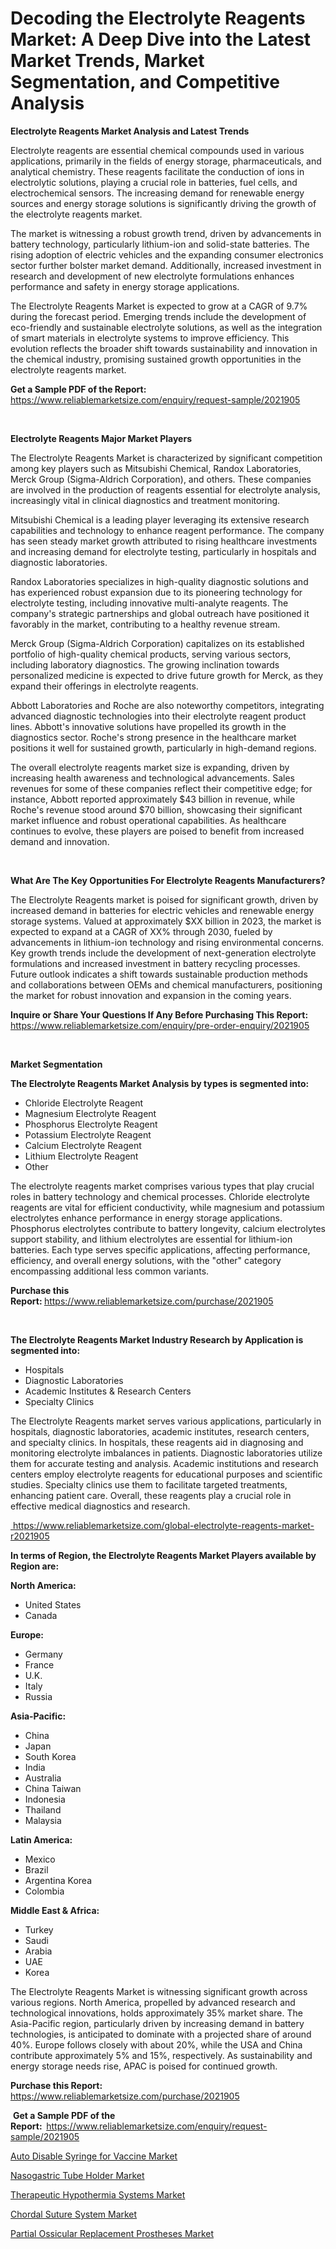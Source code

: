 <p><h1>Decoding the Electrolyte Reagents Market: A Deep Dive into the Latest Market Trends, Market Segmentation, and Competitive Analysis</h1></p><p><strong>Electrolyte Reagents Market Analysis and Latest Trends</strong></p>
<p><p>Electrolyte reagents are essential chemical compounds used in various applications, primarily in the fields of energy storage, pharmaceuticals, and analytical chemistry. These reagents facilitate the conduction of ions in electrolytic solutions, playing a crucial role in batteries, fuel cells, and electrochemical sensors. The increasing demand for renewable energy sources and energy storage solutions is significantly driving the growth of the electrolyte reagents market.</p><p>The market is witnessing a robust growth trend, driven by advancements in battery technology, particularly lithium-ion and solid-state batteries. The rising adoption of electric vehicles and the expanding consumer electronics sector further bolster market demand. Additionally, increased investment in research and development of new electrolyte formulations enhances performance and safety in energy storage applications.</p><p>The Electrolyte Reagents Market is expected to grow at a CAGR of 9.7% during the forecast period. Emerging trends include the development of eco-friendly and sustainable electrolyte solutions, as well as the integration of smart materials in electrolyte systems to improve efficiency. This evolution reflects the broader shift towards sustainability and innovation in the chemical industry, promising sustained growth opportunities in the electrolyte reagents market.</p></p>
<p><strong>Get a Sample PDF of the Report:&nbsp;</strong> <a href="https://www.reliablemarketsize.com/enquiry/request-sample/2021905?utm_campaign=1903&utm_medium=2&utm_source=Github&utm_content=ia&utm_term=29032025&utm_id=electrolyte-reagents">https://www.reliablemarketsize.com/enquiry/request-sample/2021905</a></p>
<p>&nbsp;</p>
<p><strong>Electrolyte Reagents Major Market Players</strong></p>
<p><p>The Electrolyte Reagents Market is characterized by significant competition among key players such as Mitsubishi Chemical, Randox Laboratories, Merck Group (Sigma-Aldrich Corporation), and others. These companies are involved in the production of reagents essential for electrolyte analysis, increasingly vital in clinical diagnostics and treatment monitoring.</p><p>Mitsubishi Chemical is a leading player leveraging its extensive research capabilities and technology to enhance reagent performance. The company has seen steady market growth attributed to rising healthcare investments and increasing demand for electrolyte testing, particularly in hospitals and diagnostic laboratories.</p><p>Randox Laboratories specializes in high-quality diagnostic solutions and has experienced robust expansion due to its pioneering technology for electrolyte testing, including innovative multi-analyte reagents. The company's strategic partnerships and global outreach have positioned it favorably in the market, contributing to a healthy revenue stream.</p><p>Merck Group (Sigma-Aldrich Corporation) capitalizes on its established portfolio of high-quality chemical products, serving various sectors, including laboratory diagnostics. The growing inclination towards personalized medicine is expected to drive future growth for Merck, as they expand their offerings in electrolyte reagents.</p><p>Abbott Laboratories and Roche are also noteworthy competitors, integrating advanced diagnostic technologies into their electrolyte reagent product lines. Abbott's innovative solutions have propelled its growth in the diagnostics sector. Roche's strong presence in the healthcare market positions it well for sustained growth, particularly in high-demand regions.</p><p>The overall electrolyte reagents market size is expanding, driven by increasing health awareness and technological advancements. Sales revenues for some of these companies reflect their competitive edge; for instance, Abbott reported approximately $43 billion in revenue, while Roche's revenue stood around $70 billion, showcasing their significant market influence and robust operational capabilities. As healthcare continues to evolve, these players are poised to benefit from increased demand and innovation.</p></p>
<p>&nbsp;</p>
<p><strong>What Are The Key Opportunities For Electrolyte Reagents Manufacturers?</strong></p>
<p><p>The Electrolyte Reagents market is poised for significant growth, driven by increased demand in batteries for electric vehicles and renewable energy storage systems. Valued at approximately $XX billion in 2023, the market is expected to expand at a CAGR of XX% through 2030, fueled by advancements in lithium-ion technology and rising environmental concerns. Key growth trends include the development of next-generation electrolyte formulations and increased investment in battery recycling processes. Future outlook indicates a shift towards sustainable production methods and collaborations between OEMs and chemical manufacturers, positioning the market for robust innovation and expansion in the coming years.</p></p>
<p><strong>Inquire or Share Your Questions If Any Before Purchasing This Report:</strong> <a href="https://www.reliablemarketsize.com/enquiry/pre-order-enquiry/2021905?utm_campaign=1903&utm_medium=2&utm_source=Github&utm_content=ia&utm_term=29032025&utm_id=electrolyte-reagents">https://www.reliablemarketsize.com/enquiry/pre-order-enquiry/2021905</a></p>
<p>&nbsp;</p>
<p><strong>Market Segmentation</strong></p>
<p><strong>The Electrolyte Reagents Market Analysis by types is segmented into:</strong></p>
<p><ul><li>Chloride Electrolyte Reagent</li><li>Magnesium Electrolyte Reagent</li><li>Phosphorus Electrolyte Reagent</li><li>Potassium Electrolyte Reagent</li><li>Calcium Electrolyte Reagent</li><li>Lithium Electrolyte Reagent</li><li>Other</li></ul></p>
<p><p>The electrolyte reagents market comprises various types that play crucial roles in battery technology and chemical processes. Chloride electrolyte reagents are vital for efficient conductivity, while magnesium and potassium electrolytes enhance performance in energy storage applications. Phosphorus electrolytes contribute to battery longevity, calcium electrolytes support stability, and lithium electrolytes are essential for lithium-ion batteries. Each type serves specific applications, affecting performance, efficiency, and overall energy solutions, with the "other" category encompassing additional less common variants.</p></p>
<p><strong>Purchase this Report:&nbsp;</strong><a href="https://www.reliablemarketsize.com/purchase/2021905?utm_campaign=1903&utm_medium=2&utm_source=Github&utm_content=ia&utm_term=29032025&utm_id=electrolyte-reagents">https://www.reliablemarketsize.com/purchase/2021905</a></p>
<p>&nbsp;</p>
<p><strong>The Electrolyte Reagents Market Industry Research by Application is segmented into:</strong></p>
<p><ul><li>Hospitals</li><li>Diagnostic Laboratories</li><li>Academic Institutes & Research Centers</li><li>Specialty Clinics</li></ul></p>
<p><p>The Electrolyte Reagents market serves various applications, particularly in hospitals, diagnostic laboratories, academic institutes, research centers, and specialty clinics. In hospitals, these reagents aid in diagnosing and monitoring electrolyte imbalances in patients. Diagnostic laboratories utilize them for accurate testing and analysis. Academic institutions and research centers employ electrolyte reagents for educational purposes and scientific studies. Specialty clinics use them to facilitate targeted treatments, enhancing patient care. Overall, these reagents play a crucial role in effective medical diagnostics and research.</p></p>
<p><a href="https://www.reliablemarketsize.com/global-electrolyte-reagents-market-r2021905?utm_campaign=1903&utm_medium=2&utm_source=Github&utm_content=ia&utm_term=29032025&utm_id=electrolyte-reagents">&nbsp;https://www.reliablemarketsize.com/global-electrolyte-reagents-market-r2021905</a></p>
<p><strong>In terms of Region, the Electrolyte Reagents Market Players available by Region are:</strong></p>
<p>
    <p> <strong> North America: </strong>
        <ul>
            <li>United States</li>
            <li>Canada</li>
        </ul>
        </p> 
    <p> <strong> Europe: </strong>
        <ul>
            <li>Germany</li>
            <li>France</li>
            <li>U.K.</li>
            <li>Italy</li>
            <li>Russia</li>
        </ul>
        </p> 
    <p> <strong> Asia-Pacific: </strong>
        <ul>
            <li>China</li>
            <li>Japan</li>
            <li>South Korea</li>
            <li>India</li>
            <li>Australia</li>
            <li>China Taiwan</li>
            <li>Indonesia</li>
            <li>Thailand</li>
            <li>Malaysia</li>
        </ul>
        </p> 
    <p> <strong> Latin America: </strong>
        <ul>
            <li>Mexico</li>
            <li>Brazil</li>
            <li>Argentina Korea</li>
            <li>Colombia</li>
        </ul>
        </p> 
    <p> <strong> Middle East & Africa: </strong>
        <ul>
            <li>Turkey</li>
            <li>Saudi</li>
            <li>Arabia</li>
            <li>UAE</li>
            <li>Korea</li>
        </ul>
    </p>
    </p>
<p><p>The Electrolyte Reagents Market is witnessing significant growth across various regions. North America, propelled by advanced research and technological innovations, holds approximately 35% market share. The Asia-Pacific region, particularly driven by increasing demand in battery technologies, is anticipated to dominate with a projected share of around 40%. Europe follows closely with about 20%, while the USA and China contribute approximately 5% and 15%, respectively. As sustainability and energy storage needs rise, APAC is poised for continued growth.</p></p>
<p><strong>Purchase this Report: </strong><a href="https://www.reliablemarketsize.com/purchase/2021905?utm_campaign=1903&utm_medium=2&utm_source=Github&utm_content=ia&utm_term=29032025&utm_id=electrolyte-reagents">https://www.reliablemarketsize.com/purchase/2021905</a></p>
<p>&nbsp;<strong>Get a Sample PDF of the Report:&nbsp;&nbsp;</strong><a href="https://www.reliablemarketsize.com/enquiry/request-sample/2021905?utm_campaign=1903&utm_medium=2&utm_source=Github&utm_content=ia&utm_term=29032025&utm_id=electrolyte-reagents">https://www.reliablemarketsize.com/enquiry/request-sample/2021905</a></p>
<p><strong></strong></p>
<p><p><a href="https://github.com/viohlbrenksf/Market-Research-Report-List-1/blob/main/auto-disable-syringe-for-vaccine-market.md?utm_campaign=1903&utm_medium=2&utm_source=Github&utm_content=ia&utm_term=29032025&utm_id=electrolyte-reagents">Auto Disable Syringe for Vaccine Market</a></p><p><a href="https://github.com/vasosblenksk/Market-Research-Report-List-1/blob/main/nasogastric-tube-holder-market.md?utm_campaign=1903&utm_medium=2&utm_source=Github&utm_content=ia&utm_term=29032025&utm_id=electrolyte-reagents">Nasogastric Tube Holder Market</a></p><p><a href="https://github.com/keehnkaesssi/Market-Research-Report-List-1/blob/main/therapeutic-hypothermia-systems-market.md?utm_campaign=1903&utm_medium=2&utm_source=Github&utm_content=ia&utm_term=29032025&utm_id=electrolyte-reagents">Therapeutic Hypothermia Systems Market</a></p><p><a href="https://github.com/ifsahvadenah/Market-Research-Report-List-1/blob/main/chordal-suture-system-market.md?utm_campaign=1903&utm_medium=2&utm_source=Github&utm_content=ia&utm_term=29032025&utm_id=electrolyte-reagents">Chordal Suture System Market</a></p><p><a href="https://github.com/landtmman/Market-Research-Report-List-1/blob/main/partial-ossicular-replacement-prostheses-market.md?utm_campaign=1903&utm_medium=2&utm_source=Github&utm_content=ia&utm_term=29032025&utm_id=electrolyte-reagents">Partial Ossicular Replacement Prostheses Market</a></p></p>